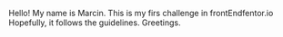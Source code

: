 Hello! My name is Marcin.
This is my firs challenge in frontEndfentor.io
Hopefully, it follows the guidelines.
Greetings.

